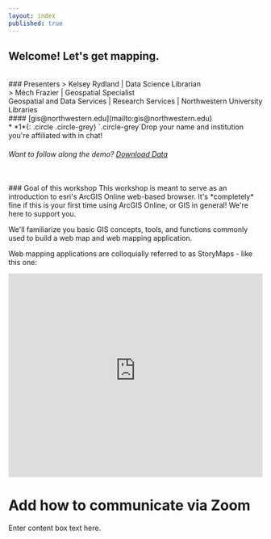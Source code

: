 ```yaml
---
layout: index
published: true
---
```

## Welcome! Let's get mapping. 
<br>
### Presenters
> Kelsey Rydland | Data Science Librarian <br>
> Méch Frazier | Geospatial Specialist <br>
Geospatial and Data Services | Research Services | Northwestern University Libraries <br>
#### [gis@northwestern.edu](mailto:gis@northwestern.edu)

<br>
* *1*{: .circle .circle-grey} `.circle-grey`Drop your name and institution you're affiliated with in chat!
<br>

###### Want to follow along the demo? [Download Data](https://github.com/nulib-ds/arcgis-online/blob/gh-pages/_data/arconline_data_s21.zip)
<br>
### Goal of this workshop
This workshop is meant to serve as an introduction to esri's ArcGIS Online web-based browser. It's *completely* fine if this is your first time using ArcGIS Online, or GIS in general! We're here to support you.<br>


We'll familiarize you basic GIS concepts, tools, and functions commonly used to build a web map and web mapping application. <br>


Web mapping applications are colloquially referred to as StoryMaps - like this one:

<html>
  <style>.embed-container {position: relative; padding-bottom: 80%; height: 0; max-width: 100%;} .embed-container iframe, .embed-container object, .embed-container iframe{position: absolute; top: 0; left: 0; width: 100%; height: 100%;} small{position: absolute; z-index: 40; bottom: 0; margin-bottom: -15px;}</style><div class="embed-container"><iframe width="500" height="400" frameborder="0" scrolling="yes" marginheight="0" marginwidth="0" title="An Examination of Chicago's Ballot Drop-Boxes" src="https://northwestern.maps.arcgis.com/apps/MapJournal/index.html?appid=4c5dccabdc5540e590972b00eb755562"></iframe></div>
  </html>

[//]: # "Change this story map for each workshop"

# Add how to communicate via Zoom 
<html>
<div class="content-box-blue">Enter content box text here.</div>
  </html>
